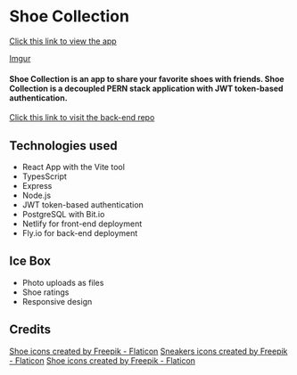 # Shoe Collection 

[Click this link to view the app](https://shoe-collector.netlify.app/) 

[Imgur](https://i.imgur.com/LYRAhkS.png)

#### Shoe Collection is an app to share your favorite shoes with friends. Shoe Collection is a decoupled PERN stack application with JWT token-based authentication.

[Click this link to visit the back-end repo](https://github.com/CCMatson/shoes-back-end)

## Technologies used
* React App with the Vite tool
* TypesScript
* Express
* Node.js
* JWT token-based authentication
* PostgreSQL with Bit.io
* Netlify for front-end deployment
* Fly.io for back-end deployment

## Ice Box
* Photo uploads as files
* Shoe ratings
* Responsive design


## Credits
<a href="https://www.flaticon.com/free-icons/shoe" title="shoe icons">Shoe icons created by Freepik - Flaticon</a>
<a href="https://www.flaticon.com/free-icons/sneakers" title="sneakers icons">Sneakers icons created by Freepik - Flaticon</a>
<a href="https://www.flaticon.com/free-icons/shoe" title="shoe icons">Shoe icons created by Freepik - Flaticon</a>